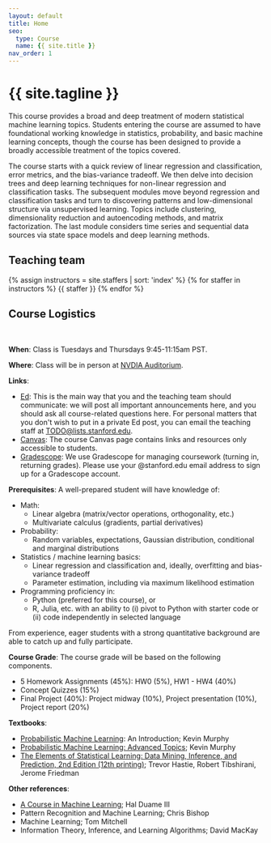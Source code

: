 ```yaml
---
layout: default
title: Home
seo:
  type: Course
  name: {{ site.title }}
nav_order: 1
---
```


# {{ site.tagline }}

<!--{% if site.announcements %}
{{ site.announcements.last }}
[Announcements](announcements.md){: .btn .btn-outline .fs-3 }
{% endif %}-->

This course provides a broad and deep treatment of modern statistical machine learning topics.  Students entering the course are assumed to have foundational working knowledge in statistics, probability, and basic machine learning concepts, though the course has been designed to provide a broadly accessible treatment of the topics covered.  

The course starts with a quick review of linear regression and classification, error metrics, and the bias-variance tradeoff.  We then delve into decision trees and deep learning techniques for non-linear regression and classification tasks.  The subsequent modules move beyond regression and classification tasks and turn to discovering patterns and low-dimensional structure via unsupervised learning.  Topics include clustering, dimensionality reduction and autoencoding methods, and matrix factorization.  The last module considers time series and sequential data sources via state space models and deep learning methods. 

## Teaching team

{% assign instructors = site.staffers | sort: 'index' %}
{% for staffer in instructors %}
{{ staffer }}
{% endfor %}

## Course Logistics
&nbsp;

**When**: Class is Tuesdays and Thursdays 9:45-11:15am PST.

**Where**: Class will be in person at
[NVDIA Auditorium](https://campus-map.stanford.edu/?id=NVIDIAAUD).

**Links**:
- [Ed](TODO):
  This is the main way that you and the teaching team should communicate:
  we will post all important announcements here, and you should ask
  all course-related questions here.
  For personal matters that you don't wish to put in a private Ed post, you can
  email the teaching staff at [TODO@lists.stanford.edu](mailto:TODO@lists.stanford.edu).
- [Canvas](https://canvas.stanford.edu/courses/152448): The course Canvas page
  contains links and resources only accessible to students.
- [Gradescope](https://www.gradescope.com/courses/379982): We use Gradescope
  for managing coursework (turning in, returning grades).  Please use your
  @stanford.edu email address to sign up for a Gradescope account.

**Prerequisites**: A well-prepared student will have knowledge of:
  * Math:
    * Linear algebra (matrix/vector operations, orthogonality, etc.)
    * Multivariate calculus (gradients, partial derivatives)
  * Probability:
    * Random variables, expectations, Gaussian distribution, conditional and marginal distributions
  * Statistics / machine learning basics:
    * Linear regression and classification and, ideally, overfitting and bias-variance tradeoff
    * Parameter estimation, including via maximum likelihood estimation
  * Programming proficiency in:
    * Python (preferred for this course), or
    * R, Julia, etc. with an ability to (i) pivot to Python with starter code or (ii) code independently in selected language

From experience, eager students with a strong quantitative background are able to catch up and fully participate.  

**Course Grade**: The course grade will be based on the following components.

- 5 Homework Assignments (45%): HW0 (5%), HW1 - HW4 (40%)
- Concept Quizzes (15%)
- Final Project (40%): Project midway (10%), Project presentation (10%), Project report (20%)

**Textbooks**:
- [Probabilistic Machine Learning](https://probml.github.io/pml-book/): An Introduction; Kevin Murphy
- [Probabilistic Machine Learning: Advanced Topics](https://probml.github.io/pml-book/); Kevin Murphy
- [The Elements of Statistical Learning: Data Mining, Inference, and Prediction, 2nd Edition (12th printing)](https://hastie.su.domains/ElemStatLearn/printings/ESLII_print12_toc.pdf);
 Trevor Hastie, Robert Tibshirani, Jerome Friedman

**Other references**:
- [A Course in Machine Learning](http://ciml.info); Hal Duame III
- Pattern Recognition and Machine Learning; Chris Bishop
- Machine Learning; Tom Mitchell
- Information Theory, Inference, and Learning Algorithms; David MacKay